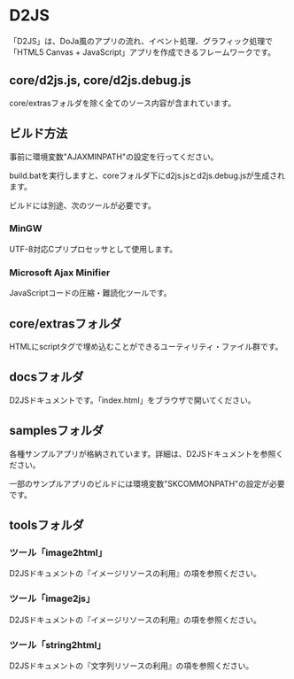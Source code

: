# D2JS

「D2JS」は、DoJa風のアプリの流れ、イベント処理、グラフィック処理で「HTML5 Canvas + JavaScript」アプリを作成できるフレームワークです。

## core/d2js.js, core/d2js.debug.js

core/extrasフォルダを除く全てのソース内容が含まれています。

## ビルド方法

事前に環境変数"AJAXMINPATH"の設定を行ってください。

build.batを実行しますと、coreフォルダ下にd2js.jsとd2js.debug.jsが生成されます。

ビルドには別途、次のツールが必要です。

### MinGW

UTF-8対応Cプリプロセッサとして使用します。

### Microsoft Ajax Minifier

JavaScriptコードの圧縮・難読化ツールです。

## core/extrasフォルダ

HTMLにscriptタグで埋め込むことができるユーティリティ・ファイル群です。

## docsフォルダ

D2JSドキュメントです。「index.html」をブラウザで開いてください。

## samplesフォルダ

各種サンプルアプリが格納されています。詳細は、D2JSドキュメントを参照ください。

一部のサンプルアプリのビルドには環境変数"SKCOMMONPATH"の設定が必要です。

## toolsフォルダ

### ツール「image2html」

D2JSドキュメントの『イメージリソースの利用』の項を参照ください。

### ツール「image2js」

D2JSドキュメントの『イメージリソースの利用』の項を参照ください。

### ツール「string2html」

D2JSドキュメントの『文字列リソースの利用』の項を参照ください。
